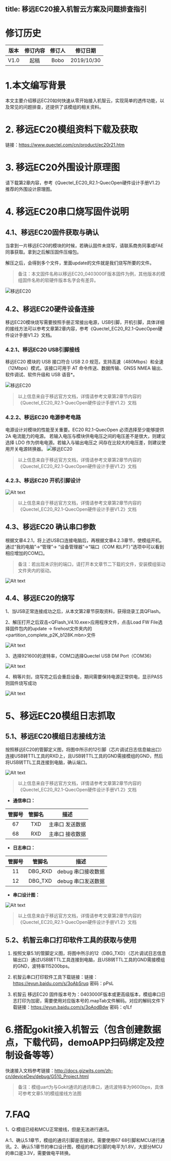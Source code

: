 title: 移远EC20接入机智云方案及问题排查指引
---

# 修订历史

| 版本        | 修订内容    |  修订人  | 修订日期|
| :------:   | :-----:   | :----: |:----:|
| V1.0        |起稿      |   Bobo    |2019/10/30|


# 1.本文编写背景
本文主要介绍移远EC20如何快速从零开始接入机智云，实现简单的透传功能，以及常见的问题排查，还提供了该模组的相关资料。

# 2. 移远EC20模组资料下载及获取
链接：https://www.quectel.com/cn/product/ec20r21.htm

# 3. 移远EC20外围设计原理图

请下载第2章内容，参考《Quectel_EC20_R2.1-QuecOpen硬件设计手册V1.2》推荐的外围设计原理图。

# 4. 移远EC20串口烧写固件说明

## 4.1、移远EC20固件获取与确认
当拿到一片移远EC20的模块的时候，若确认固件未烧写，请联系商务同事或FAE同事获取。拿到之后解压固件压缩包。

解压之后，会得到多个文件，里面update的文件就是我们烧写所要的文件。

>备注：本文固件名称以移远EC20_0403000F版本固件为例，其他版本的模组固件名称的软硬件版本名字会有差异。

![移远EC20](/assets/zh-cn/deviceDev/EC20/EC20_1.png)


## 4.2、移远EC20硬件设备连接
移远EC20模块烧写需要按照手册正常接出电源，USB引脚，开机引脚，具体详细的接线方法可以参考文章第2章内容，参考《Quectel_EC20_R2.1-QuecOpen硬件设计手册V1.2》文档。

### 4.2.1、移远EC20 USB引脚接线

移远EC20 模块的 USB 接口符合 USB 2.0 规范，支持高速（480Mbps）和全速（12Mbps）模式。该接口可用于 AT 命令传送、数据传输、GNSS NMEA 输出、软件调试、软件升级和 USB 语音*。

![移远EC20](/assets/zh-cn/deviceDev/EC20/EC20_2.png)

> 以上信息来自于移远官方文档，详情请参考文章第2章节内容的《Quectel_EC20_R2.1-QuecOpen硬件设计手册V1.2》文档

### 4.2.2、移远EC20 电源参考电路

电源设计对模块的性能至关重要。EC20 R2.1-QuecOpen 必须选择至少能够提供 2A 电流能力的电源。
若输入电压与模块供电电压之间的电压差不是很大，则建议选择 LDO 作为供电电源。若输入与输出电压之
间存在比较大的电压差，则建议使用开关电源转换器。
![移远EC20](/assets/zh-cn/deviceDev/EC20/EC20_3.png)



> 以上信息来自于移远官方文档，详情请参考文章第2章节内容的《Quectel_EC20_R2.1-QuecOpen硬件设计手册V1.2》文档

### 4.2.3、移远EC20 开机引脚设计

![Alt text](/assets/zh-cn/deviceDev/EC20/EC20_4.png)

> 以上信息来自于移远官方文档，详情请参考文章第2章节内容的《Quectel_EC20_R2.1-QuecOpen硬件设计手册V1.2》文档

## 4.3、移远EC20 确认串口参数

根据文章4.2.1，将上述USB口连接电脑后，再根据文章4.2.3章节，使模组开机。通过“我的电脑”->“管理”-> “设备管理器”->“端口（COM 和LPT）”选项中可以看到相应增加的COM口。

>备注：若出现未识别的端口，请打开本文章节二下载的文件，安装模组驱动文件夹内的驱动。

![Alt text](/assets/zh-cn/deviceDev/EC20/EC20_5.png)

## 4.4、移远EC20的烧写

1、当USB正常连接成功之后，从本文第2章节获取资料，获得烧录工具QFlash。

2、解压打开之后双击<QFlash_V4.10.exe>应用程序文件，点击Load FW File选择固件包内的update -> firehost文件夹内的<partition_complete_p2K_b128K.mbn>文件

![Alt text](/assets/zh-cn/deviceDev/EC20/EC20_6.png)

3、选择921600的波特率，COM口选择Quectel USB DM Port（COM36）

![Alt text](/assets/zh-cn/deviceDev/EC20/EC20_7.png)

4、稍等片刻，烧写完之后会重启设备，期间需要保持电源正常供电，显示PASS则固件烧写成功

![Alt text](/assets/zh-cn/deviceDev/EC20/EC20_8.png)

# 5、移远EC20模组日志抓取

## 5.1、移远EC20模组日志接线方法
按照移远EC20的管脚定义图，将图中所示的12引脚（芯片调试日志信息输出口）连接USB转TTL工具的RXD上，且USB转TTL工具的GND需接模组的GND，然后将USB转TTL工具连接到电脑，确认端口。

![Alt text](/assets/zh-cn/deviceDev/EC20/EC20_9.png)

> 以上信息来自于移远官方文档，详情请参考文章第2章节内容的《Quectel_EC20_R2.1-QuecOpen硬件设计手册V1.2》文档

- **通信串口：**

| 管脚号 | 管脚名 | 描述 |
| :-: | :-: | :-: |
| 67 | TXD | 主串口 发送数据 |
| 68 | RXD | 主串口 接收数据 |

- **日志串口：**

| 管脚号 | 管脚名 | 描述 |
| :-: | :-: | :-: |
| 11 | DBG_RXD | debug 串口接收数据 |
| 12 | DBG_TXD | debug 串口发送数据 |

- **串口设计图：**

![Alt text](/assets/zh-cn/deviceDev/EC20/EC20_10.png)

> 以上信息来自于移远官方文档，详情请参考文章第2章节内容的《Quectel_EC20_R2.1-QuecOpen硬件设计手册V1.2》文档

## 5.2、机智云串口打印软件工具的获取与使用

1. 按照文章5.1的管脚定义图，将图中所示的12（DBG_TXD）（芯片调试日志信息输出口）通过USB转TTL工具连接到电脑，且USB转TTL工具的GND需接模组的GND，波特率115200bps。

2. 机智云串口打印软件工具下载链接：链接：https://eyun.baidu.com/s/3oAbSruq 密码：pPsL
3. 机智云 移远EC20 固件版本号为：0403000F版本或更高级版本，模组串口日志打印为加密，需要使用对应版本号的.mapTab文件解码。对应的解码文件下载链接：https://eyun.baidu.com/s/3oAodBdw 密码：q1Lf

# 6.搭配gokit接入机智云（包含创建数据点，下载代码，demoAPP扫码绑定及控制设备等等）
快速接入文档参考链接：http://docs.gizwits.com/zh-cn/deviceDev/debug/G510_Project.html

>备注：模组uart为与Gokit通讯的通讯串口，通讯波特率为9600bps，具体可参考文章5.1的模组接线方法图


# 7.FAQ

1、Q:模组已经和MCU正常接线，但是无法进行通讯。

 A:1、确认5.1章节，模组的通讯引脚是否接对。需要使用67 68引脚和MCU进行通讯。2、确认5.1章节的串口设计图，模组的串口引脚的电平为1.8V，大部分MCU的串口是3.3V，需要做电平转换。
